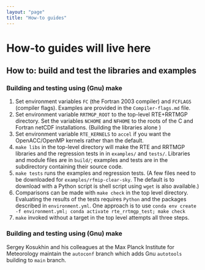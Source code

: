 ```yaml
---
layout: "page"
title: "How-to guides"
---
```

# How-to guides will live here

## How to: build and test the libraries and examples

### Building and testing using (Gnu) make

1. Set environment variables `FC` (the Fortran 2003 compiler) and `FCFLAGS` (compiler flags).
   Examples are provided in the `Compiler-flags.md` file.
2. Set environment variable `RRTMGP_ROOT` to the top-level RTE+RRTMGP directory.
   Set the variables `NCHOME` and `NFHOME` to the roots of the C and Fortran
   netCDF installations. (Building the libraries alone )
3. Set environment variable `RTE_KERNELS` to `accel` if you want the OpenACC/OpenMP
   kernels rather than the default.
4. `make libs` in the top-level directory will make the RTE and RRTMGP libraries
   and the regression tests in in `examples/` and `tests/`. Libraries and module
   files are in `build/`; examples and tests are in the subdirectory containing
   their source code.
5. `make tests` runs the examples and regression tests.
   (A few files need to be downloaded for `examples/rfmip-clear-sky`. The default
   is to download with a Python script is shell script using `wget` is also available.)
6. Comparisons can be made with `make check` in the top level directory.
   Evaluating the results of the tests requires `Python` and the packages
   described in `environment.yml`. One approach is to use
   `conda env create -f environment.yml; conda activate rte_rrtmgp_test; make check`  
7. `make` invoked without a target in the top level attempts all three steps.

### Building and testing using (Gnu) make

Sergey Kosukhin and his colleagues at the Max Planck Institute for Meteorology
maintain the `autoconf` branch which adds Gnu `autotools` building to `main` branch.
